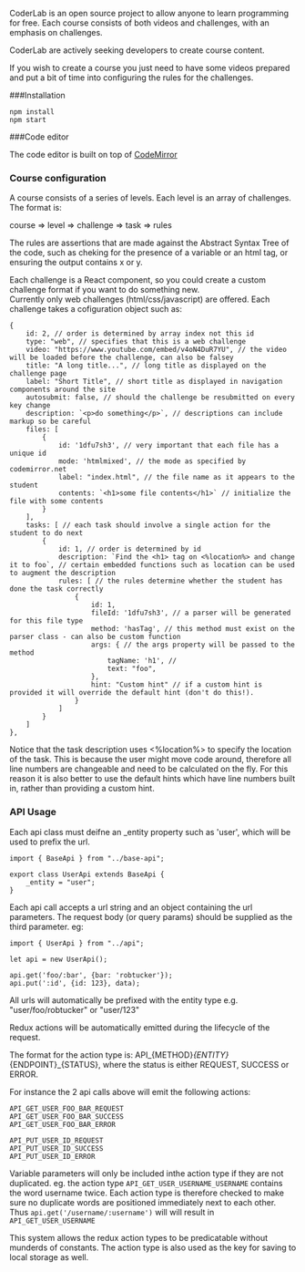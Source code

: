 CoderLab is an open source project to allow anyone to learn programming for free. 
Each course consists of both videos and challenges, with an emphasis on challenges.

CoderLab are actively seeking developers to create course content.

If you wish to create a course you just need to have some videos prepared and put a bit of time into 
configuring the rules for the challenges.

###Installation

```
npm install
npm start
```

###Code editor

The code editor is built on top of [CodeMirror](https://codemirror.net)

### Course configuration
A course consists of a series of levels. Each level is an array of challenges. The format is:

course => level => challenge => task => rules

The rules are assertions that are made against the Abstract Syntax Tree of the code, such as
cheking for the presence of a variable or an html tag, or ensuring the output contains x or y.

Each challenge is a React component, so you could create a custom challenge format if you want to do something new.  
Currently only web challenges (html/css/javascript) are offered. Each challenge takes a cofiguration object such as: 

```
{
    id: 2, // order is determined by array index not this id
    type: "web", // specifies that this is a web challenge
    video: "https://www.youtube.com/embed/v4oN4DuR7YU", // the video will be loaded before the challenge, can also be falsey
    title: "A long title...", // long title as displayed on the challenge page
    label: "Short Title", // short title as displayed in navigation components around the site
    autosubmit: false, // should the challenge be resubmitted on every key change
    description: `<p>do something</p>`, // descriptions can include markup so be careful
    files: [
        {
            id: '1dfu7sh3', // very important that each file has a unique id
            mode: 'htmlmixed', // the mode as specified by codemirror.net
            label: "index.html", // the file name as it appears to the student
            contents: `<h1>some file contents</h1>` // initialize the file with some contents
        }
    ],
    tasks: [ // each task should involve a single action for the student to do next
        {
            id: 1, // order is determined by id
            description: `Find the <h1> tag on <%location%> and change it to foo`, // certain embedded functions such as location can be used to augment the description
            rules: [ // the rules determine whether the student has done the task correctly
                {
                    id: 1,
                    fileId: '1dfu7sh3', // a parser will be generated for this file type
                    method: 'hasTag', // this method must exist on the parser class - can also be custom function
                    args: { // the args property will be passed to the method
                        tagName: 'h1', //
                        text: "foo",
                    },
                    hint: "Custom hint" // if a custom hint is provided it will override the default hint (don't do this!). 
                }
            ] 
        }
    ]
},
```

Notice that the task description uses <%location%> to specify the location of the task.
This is because the user might move code around, therefore all line numbers are changeable and need to be calculated on the fly.
For this reason it is also better to use the default hints which have line numbers built in, rather than providing a custom hint.


### API Usage

Each api class must deifne an _entity property such as 'user', which will be used to prefix the url.

```
import { BaseApi } from "../base-api";

export class UserApi extends BaseApi {
    _entity = "user";
}
```

Each api call accepts a url string and an object containing the url parameters.
The request body (or query params) should be supplied as the third parameter. eg:

```
import { UserApi } from "../api";

let api = new UserApi();

api.get('foo/:bar', {bar: 'robtucker'});
api.put(':id', {id: 123}, data);

```

All urls will automatically be prefixed with the entity type e.g. "user/foo/robtucker" or "user/123"

Redux actions will be automatically emitted during the lifecycle of the request.

The format for the action type is: API_{METHOD}_{ENTITY}_{ENDPOINT}_{STATUS}, 
where the status is either REQUEST, SUCCESS or ERROR.

For instance the 2 api calls above will emit the following actions:

```
API_GET_USER_FOO_BAR_REQUEST
API_GET_USER_FOO_BAR_SUCCESS
API_GET_USER_FOO_BAR_ERROR

API_PUT_USER_ID_REQUEST
API_PUT_USER_ID_SUCCESS
API_PUT_USER_ID_ERROR
```

Variable parameters will only be included inthe action type if they are not duplicated.
eg. the action type `API_GET_USER_USERNAME_USERNAME` contains the word username twice.
Each action type is therefore checked to make sure no duplicate words are positioned immediately next to each other.
Thus `api.get('/username/:username')` will will result in `API_GET_USER_USERNAME`

This system allows the redux action types to be predicatable without munderds of constants.
The action type is also used as the key for saving to local storage as well.







